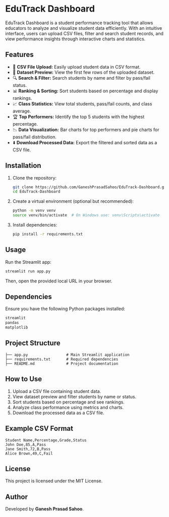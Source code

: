 # EduTrack Dashboard

EduTrack Dashboard is a student performance tracking tool that allows educators to analyze and visualize student data efficiently. With an intuitive interface, users can upload CSV files, filter and search student records, and view performance insights through interactive charts and statistics.

## Features
- 📂 **CSV File Upload:** Easily upload student data in CSV format.
- 📜 **Dataset Preview:** View the first few rows of the uploaded dataset.
- 🔍 **Search & Filter:** Search students by name and filter by pass/fail status.
- 📊 **Ranking & Sorting:** Sort students based on percentage and display rankings.
- 📈 **Class Statistics:** View total students, pass/fail counts, and class average.
- 🏆 **Top Performers:** Identify the top 5 students with the highest percentage.
- 📉 **Data Visualization:** Bar charts for top performers and pie charts for pass/fail distribution.
- ⬇️ **Download Processed Data:** Export the filtered and sorted data as a CSV file.

## Installation
1. Clone the repository:
   ```sh
   git clone https://github.com/GaneshPrasadSahoo/EduTrack-Dashboard.git
   cd EduTrack-Dashboard
   ```
2. Create a virtual environment (optional but recommended):
   ```sh
   python -m venv venv
   source venv/bin/activate  # On Windows use: venv\Scripts\activate
   ```
3. Install dependencies:
   ```sh
   pip install -r requirements.txt
   ```

## Usage
Run the Streamlit app:
```sh
streamlit run app.py
```
Then, open the provided local URL in your browser.

## Dependencies
Ensure you have the following Python packages installed:
```txt
streamlit
pandas
matplotlib
```

## Project Structure
```
├── app.py                 # Main Streamlit application
├── requirements.txt       # Required dependencies
├── README.md              # Project documentation
```

## How to Use
1. Upload a CSV file containing student data.
2. View dataset preview and filter students by name or status.
3. Sort students based on percentage and see rankings.
4. Analyze class performance using metrics and charts.
5. Download the processed data as a CSV file.

## Example CSV Format
```
Student Name,Percentage,Grade,Status
John Doe,85,A,Pass
Jane Smith,72,B,Pass
Alice Brown,49,C,Fail
```

## License
This project is licensed under the MIT License.

## Author
Developed by **Ganesh Prasad Sahoo**.

